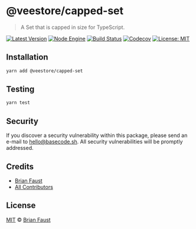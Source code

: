 # @veestore/capped-set

> A Set that is capped in size for TypeScript.

[![Latest Version](https://badgen.now.sh/npm/v/@veestore/capped-set)](https://www.npmjs.com/package/@veestore/capped-set)
[![Node Engine](https://badgen.now.sh/npm/node/@veestore/capped-set)](https://www.npmjs.com/package/@veestore/capped-set)
[![Build Status](https://badgen.now.sh/circleci/github/veestore/capped-set)](https://circleci.com/gh/veestore/capped-set)
[![Codecov](https://badgen.now.sh/codecov/c/github/veestore/capped-set)](https://codecov.io/gh/veestore/capped-set)
[![License: MIT](https://badgen.now.sh/badge/license/MIT/green)](https://opensource.org/licenses/MIT)

## Installation

```bash
yarn add @veestore/capped-set
```

## Testing

```bash
yarn test
```

## Security

If you discover a security vulnerability within this package, please send an e-mail to hello@basecode.sh. All security vulnerabilities will be promptly addressed.

## Credits

-   [Brian Faust](https://github.com/faustbrian)
-   [All Contributors](../../../../contributors)

## License

[MIT](LICENSE) © [Brian Faust](https://basecode.sh)
